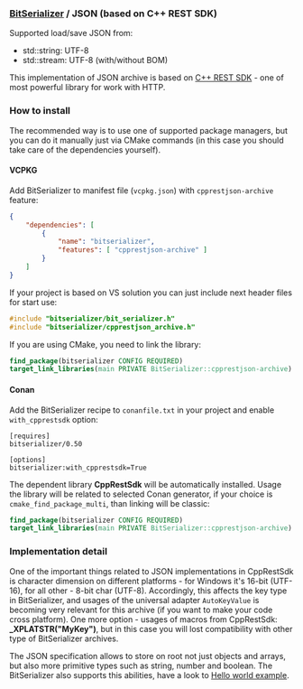 ### [BitSerializer](../README.md) / JSON (based on C++ REST SDK)

Supported load/save JSON from:

- std::string: UTF-8
- std::stream: UTF-8 (with/without BOM)

This implementation of JSON archive is based on [C++ REST SDK](https://github.com/Microsoft/cpprestsdk) - one of most powerful library for work with HTTP.

### How to install
The recommended way is to use one of supported package managers, but you can do it manually just via CMake commands (in this case you should take care of the dependencies yourself).
#### VCPKG
Add BitSerializer to manifest file (`vcpkg.json`) with `cpprestjson-archive` feature:
```json
{
    "dependencies": [
        {
            "name": "bitserializer",
            "features": [ "cpprestjson-archive" ]
        }
    ]
}
```
If your project is based on VS solution you can just include next header files for start use:
```cpp
#include "bitserializer/bit_serializer.h"
#include "bitserializer/cpprestjson_archive.h"
```
If you are using CMake, you need to link the library:
```cmake
find_package(bitserializer CONFIG REQUIRED)
target_link_libraries(main PRIVATE BitSerializer::cpprestjson-archive)
```
#### Conan
Add the BitSerializer recipe to `conanfile.txt` in your project and enable `with_cpprestsdk` option:
```
[requires]
bitserializer/0.50

[options]
bitserializer:with_cpprestsdk=True
```
The dependent library **CppRestSdk** will be automatically installed.
Usage the library will be related to selected Conan generator, if your choice is `cmake_find_package_multi`, than linking will be classic:
```cmake
find_package(bitserializer CONFIG REQUIRED)
target_link_libraries(main PRIVATE BitSerializer::cpprestjson-archive)
```

### Implementation detail
One of the important things related to JSON implementations in CppRestSdk is character dimension on different platforms - for Windows it's 16-bit (UTF-16), for all other - 8-bit char (UTF-8). Accordingly, this affects the key type in BitSerializer, and usages of the universal adapter `AutoKeyValue` is becoming very relevant for this archive (if you want to make your code cross platform). One more option - usages of macros from CppRestSdk: **_XPLATSTR("MyKey")**, but in this case you will lost compatibility with other type of BitSerializer archives.

The JSON specification allows to store on root not just objects and arrays, but also more primitive types such as string, number and boolean.
The BitSerializer also supports this abilities, have a look to [Hello world example](../samples/hello_world/hello_world.cpp).
